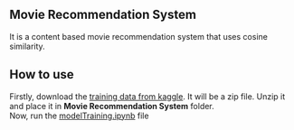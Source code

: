 ## Movie Recommendation System
It is a content based movie recommendation system that uses cosine similarity.

## How to use
Firstly, download the [training data from kaggle](https://www.kaggle.com/datasets/tmdb/tmdb-movie-metadata?resource=download). It will be a zip file. Unzip it and place it in **Movie Recommendation System** folder. <br>
Now, run the [modelTraining.ipynb](https://github.com/Bhavik1603/Movie-and-Book-Recommendation-System/blob/main/Movie%20Recommendation%20System/modelTraining.ipynb) file
